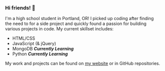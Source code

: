 ### Hi friends! 👋

I'm a high school student in Portland, OR! I picked up coding after finding the need to for a side project and quickly found a passion for building various projects in code. My current skillset includes:
* HTML/CSS
* JavaScript (& jQuery)
* MongoDB **_Currently Learning_**
* Python **_Currently Learning_**

My work and projects can be found on [my website](https://marvinlin.me) or in GitHub repositories.
<!--
**marvinlinn/marvinlinn** is a ✨ _special_ ✨ repository because its `README.md` (this file) appears on your GitHub profile.

Here are some ideas to get you started:

- 🔭 I’m currently working on ...
- 🌱 I’m currently learning ...
- 👯 I’m looking to collaborate on ...
- 🤔 I’m looking for help with ...
- 💬 Ask me about ...
- 📫 How to reach me: ...
- 😄 Pronouns: ...
- ⚡ Fun fact: ...
-->
